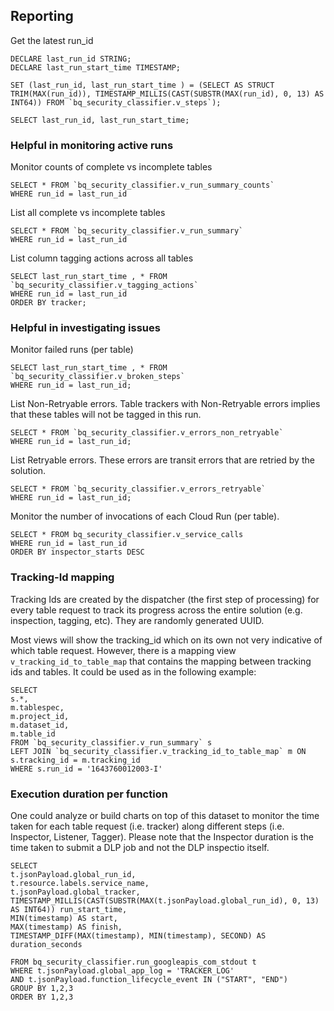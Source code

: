 ## Reporting

Get the latest run_id

```
DECLARE last_run_id STRING;
DECLARE last_run_start_time TIMESTAMP;

SET (last_run_id, last_run_start_time ) = (SELECT AS STRUCT TRIM(MAX(run_id)), TIMESTAMP_MILLIS(CAST(SUBSTR(MAX(run_id), 0, 13) AS INT64)) FROM `bq_security_classifier.v_steps`);

SELECT last_run_id, last_run_start_time;
```

### Helpful in monitoring active runs

Monitor counts of complete vs incomplete tables
```
SELECT * FROM `bq_security_classifier.v_run_summary_counts`
WHERE run_id = last_run_id
```

List all complete vs incomplete tables
```
SELECT * FROM `bq_security_classifier.v_run_summary`
WHERE run_id = last_run_id
```


List column tagging actions across all tables

```
SELECT last_run_start_time , * FROM `bq_security_classifier.v_tagging_actions`
WHERE run_id = last_run_id
ORDER BY tracker;
```


### Helpful in investigating issues
 

Monitor failed runs (per table)

```
SELECT last_run_start_time , * FROM `bq_security_classifier.v_broken_steps` 
WHERE run_id = last_run_id;

```

List Non-Retryable errors. Table trackers with Non-Retryable errors implies that these tables will not be tagged in this run. 
```
SELECT * FROM `bq_security_classifier.v_errors_non_retryable`
WHERE run_id = last_run_id;
```

List Retryable errors. These errors are transit errors that are retried by the solution. 
```
SELECT * FROM `bq_security_classifier.v_errors_retryable`
WHERE run_id = last_run_id;
```

Monitor the number of invocations of each Cloud Run (per table).

```
SELECT * FROM bq_security_classifier.v_service_calls
WHERE run_id = last_run_id
ORDER BY inspector_starts DESC
```

### Tracking-Id mapping
Tracking Ids are created by the dispatcher (the first step of
processing) for every table request to track its progress
across the entire solution (e.g. inspection, tagging, etc). They are randomly generated UUID.  

Most views will show the tracking_id which on its own not very indicative
of which table request. However, there is a mapping view `v_tracking_id_to_table_map`
that contains the mapping between tracking ids and tables. It could be
used as in the following example:
```
SELECT 
s.*,
m.tablespec,
m.project_id,
m.dataset_id,
m.table_id
FROM `bq_security_classifier.v_run_summary` s
LEFT JOIN `bq_security_classifier.v_tracking_id_to_table_map` m ON s.tracking_id = m.tracking_id
WHERE s.run_id = '1643760012003-I'
```

### Execution duration per function
One could analyze or build charts on top of this dataset to monitor 
the time taken for each table request (i.e. tracker) along different steps (i.e. Inspector, Listener, Tagger). 
Please note that the Inspector duration is the time taken to submit a DLP job and not the DLP inspectio itself.
```
SELECT  
t.jsonPayload.global_run_id,
t.resource.labels.service_name,
t.jsonPayload.global_tracker,
TIMESTAMP_MILLIS(CAST(SUBSTR(MAX(t.jsonPayload.global_run_id), 0, 13) AS INT64)) run_start_time,
MIN(timestamp) AS start, 
MAX(timestamp) AS finish,
TIMESTAMP_DIFF(MAX(timestamp), MIN(timestamp), SECOND) AS duration_seconds

FROM bq_security_classifier.run_googleapis_com_stdout t
WHERE t.jsonPayload.global_app_log = 'TRACKER_LOG'
AND t.jsonPayload.function_lifecycle_event IN ("START", "END")
GROUP BY 1,2,3
ORDER BY 1,2,3
```